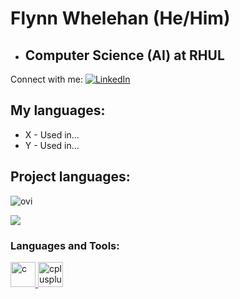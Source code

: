 # Flynn Whelehan (He/Him)
- ## Computer Science (AI) at RHUL
Connect with me:
<a href="https://www.linkedin.com/in/flynnWhelehan/" target="_blank"><img src="https://img.shields.io/badge/LinkedIn-%230077B5.svg?&style=flat-square&logo=linkedin&logoColor=white" alt="LinkedIn"></a>

## My languages:
- X - Used in...
- Y - Used in...

## Project languages:
<img src="https://github-readme-stats.vercel.app/api/top-langs?username=flynnWhelehan&show_icons=true&locale=en&layout=compact&theme=chartreuse-dark" alt="ovi" />

![](https://github.com/yurijserrano/Github-Profile-Readme-Logos/tree/master/programming%20languages/java.svg)

<h3 align="left">Languages and Tools:</h3>
<p 
   align="left"> <a href="https://github.com/yurijserrano/Github-Profile-Readme-Logos/tree/master/programming%20languages/" target="_blank"> <img src="https://github.com/yurijserrano/Github-Profile-Readme-Logos/tree/master/programming%20languages/java.svg" alt="c" width="40"  
                                                                               height="40"/> </a> <a href="https://www.w3schools.com/cpp/" target="_blank"> <img
                                                                               src="https://devicons.github.io/devicon/devicon.git/icons/cplusplus/cplusplus-original.svg"
                                                                               alt="cplusplus" width="40" height="40"/> </a>
</p>


<!--
## Main Repositories
[![ReadMe Card](https://github-readme-stats.vercel.app/api/pin/?username=flynnWhelehan&repo=ThirdYear)](https://github.com/flynnWhelehan/thirdYear)
[![ReadMe Card](https://github-readme-stats.vercel.app/api/pin/?username=flynnWhelehan&repo=SecondYear)](https://github.com/flynnWhelehan/secondYear)
-->


<!--
**flynnWhelehan/flynnWhelehan** is a ✨ _special_ ✨ repository because its `README.md` (this file) appears on your GitHub profile.

Here are some ideas to get you started:

- 🔭 I’m currently working on ...
- 🌱 I’m currently learning ...
- 😄 Pronouns: ...
- ⚡ Fun fact: ...
-->
